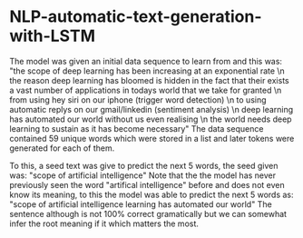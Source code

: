 # NLP-automatic-text-generation-with-LSTM
The model was given an initial data sequence to learn from and this was:
"the scope of deep learning has been increasing at an exponential rate \n the reason deep learning has bloomed is hidden in the fact that their exists a vast number of applications in todays world that we take for granted \n from using hey siri on our iphone (trigger word detection) \n to using automatic replys on our gmail/linkedin (sentiment analysis) \n deep learning has automated our world without us even realising \n the world needs deep learning to sustain as it has become necessary"
The data sequence contained 59 unique words which were stored in a list and later tokens were generated for each of them.

To this, a seed text was give to predict the next 5 words, the seed given was:
"scope of artificial intelligence"
Note that the the model has never previously seen the word "artifical intelligence" before and does not even know its meaning, to this the model was able to predict the next 5 words as:
"scope of artificial intelligence learning has automated our world"
The sentence although is not 100% correct gramatically but we can somewhat infer the root meaning if it which matters the most.


